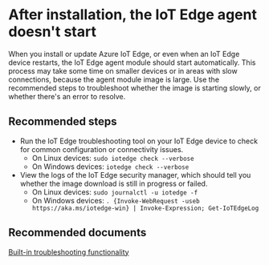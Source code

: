 <properties
	pageTitle="After installation, the IoT Edge agent doesn't start"
	description="After installation, the IoT Edge agent doesn't start"
	service="microsoft.devices"
	resource="iotedge"
	authors="kgremban"
	ms.author="kgremban"
	selfHelpType="generic"
	supportTopicIds=""
	resourceTags=""
	productPesIds="16509"
	cloudEnvironments="public,BlackForest,Fairfax,Mooncake"
/>

# After installation, the IoT Edge agent doesn't start

When you install or update Azure IoT Edge, or even when an IoT Edge device restarts, the IoT Edge agent module should start automatically. This process may take some time on smaller devices or in areas with slow connections, because the agent module image is large. Use the recommended steps to troubleshoot whether the image is starting slowly, or whether there's an error to resolve. 

## **Recommended steps**

* Run the IoT Edge troubleshooting tool on your IoT Edge device to check for common configuration or connectivity issues.
  * On Linux devices: `sudo iotedge check --verbose`
  * On Windows devices: `iotedge check --verbose`
* View the logs of the IoT Edge security manager, which should tell you whether the image download is still in progress or failed.
  * On Linux devices: `sudo journalctl -u iotedge -f`
  * On Windows devices: `. {Invoke-WebRequest -useb https://aka.ms/iotedge-win} | Invoke-Expression; Get-IoTEdgeLog`


## **Recommended documents**

[Built-in troubleshooting functionality](https://github.com/Azure/iotedge/blob/master/doc/troubleshoot-checks.md)